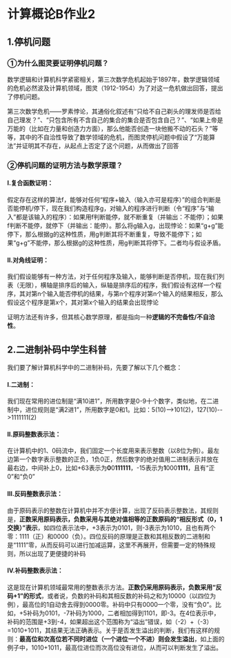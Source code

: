 # 计算概论B作业2
## 1.停机问题
### ①为什么图灵要证明停机问题？
数学逻辑和计算机科学紧密相关，第三次数学危机起始于1897年，数学逻辑领域的危机必然波及计算机领域，图灵（1912-1954）为了对这一危机做出回答，提出了停机问题。

第三次数学危机——罗素悖论，其通俗化叙述有“只给不自己剃头的理发师是否给自己理发？”、“只包含所有不含自己的集合的集合是否包含自己？”、“如果上帝是万能的（比如在力量和创造力方面），那么他能否创造一块他搬不动的石头？”等等，其中的不自洽性导致了数学领域的危机，而图灵停机问题中假设了“万能算法”并证明其不存在，从起点上否定了这个问题，从而做出了回答
### ②停机问题的证明方法与数学原理？
#### Ⅰ.复合函数证明：

假定存在这样的算法f，能够对任何“程序+输入（输入亦可是程序）”的组合判断是否能停机/停下，现在我们构造程序g，对输入的程序进行判断（令“程序”与“输入”都是该输入的程序）：如果用f判断能停，就不断重复（并输出：不能停）；如果f判断不能停，就停下（并输出：能停）。那么将g输入g，出现悖论：如果“g+g”能停下，那么根据g的这种性质，用g判断其将不断重复，导致不能停下；如果“g+g”不能停，那么根据g的这种性质，用g判断其将停下。二者均与假设矛盾。

#### Ⅱ.对角线证明：

我们假设能够有一种方法，对于任何程序及输入，能够判断是否停机，现在我们列表（无限），横轴是排序后的输入，纵轴是排序后的程序，我们假设有这样一个程序，其对第n个输入能否停机的结果，与第n个程序对第n个输入的结果相反，那么假设这个程序是第x个，其对第x个输入的结果会出现悖论

证明方法还有许多，但其核心数学原理，都是指向一种**逻辑的不完备性/不自洽性**。
## 2.二进制补码中学生科普
我们要了解计算机科学中的二进制补码，先要了解以下几个概念：

#### Ⅰ.二进制：

我们现在常用的进位制是“满10进1”，所用数字是0-9十个数字，类似地，在二进制中，进位规则是“满2进1”，所用数字是0和1。比如：5(10)-->101(2)，127(10)-->1111111(2)

#### Ⅱ.原码整数表示法：

在计算机中的1、0码流中，我们固定一个长度用来表示整数（以8位为例）。最左边第一个数字表示整数的正负，1负0正，然后数字的绝对值用二进制表示并放在最右边，中间补上0，比如+63表示为**0**0**111111**，-15表示为**1**000**1111**，且有“正0”和“负0”

#### Ⅲ.反码整数表示法：

由于原码表示的整数在计算机中并不方便计算，出现了反码表示整数法，其规则是，**正数采用原码表示，负数采用与其绝对值相等的正数原码的“相反形式（0，1交换）”表示**，如四位表示法中，+3表示为0101，则-3表示为1010，且也有两个零：1111（正）和0000（负）。四位反码的原理是正数和其相反数的二进制和是“1111”零，从而反码可以进行加减运算，这里不再展开，但需要一定的特殊规则，所以出现了更便捷的补码

#### Ⅳ.补码整数表示法：

这是现在计算机领域最常用的整数表示方法。**正数仍采用原码表示，负数采用“反码+1”的形式**，或者说，负数的补码和其相反数的补码之和为10000（以四位为例），最高位的1自动舍去得到0000零。补码中只有0000一个零，没有“负0”。比如，+5补码为0101，-7补码为1000，二者相加得到1101，即-3。在4位表示中，补码的范围是+3到-4，如果超出这个范围称为“溢出”错误，如（-2）+（-3）=1010+1011，其结果无法正确表示。关于是否发生溢出的判断，我们有这样的规则：**最高位和次高位若不同时进位（一个进位一个不进）则会发生溢出**，如上面的例子中，1010+1011，最高位进位而次高位没有进位，从而可以判断发生了溢出。
